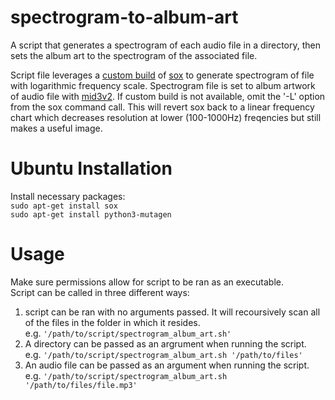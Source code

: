 # spectrogram-to-album-art
A script that generates a spectrogram of each audio file in a directory, then sets the album art to the spectrogram of the associated file.

Script file leverages a [custom build](http://jdesbonnet.blogspot.com/2014/02/sox-spectrogram-log-frequency-axis-and.html) of [sox](http://sox.sourceforge.net/sox.html) to generate spectrogram of file with logarithmic frequency scale. Spectrogram file is set to album artwork of audio file with [mid3v2](https://mutagen.readthedocs.io/en/latest/man/mid3v2.html).
If custom build is not available, omit the '-L' option from the sox command call. This will revert sox back to a linear frequency chart which decreases resolution at lower (100-1000Hz) freqencies but still makes a useful image.

# Ubuntu Installation
Install necessary packages:  
`sudo apt-get install sox`  
`sudo apt-get install python3-mutagen`  

# Usage
Make sure permissions allow for script to be ran as an executable.  
Script can be called in three different ways:
1. script can be ran with no arguments passed. It will recoursively scan all of the files in the folder in which it resides.  
e.g. `'/path/to/script/spectrogram_album_art.sh'`
2. A directory can be passed as an argrument when running the script.  
e.g. `'/path/to/script/spectrogram_album_art.sh '/path/to/files'`
3. An audio file can be passed as an argument when running the script.  
e.g. `'/path/to/script/spectrogram_album_art.sh '/path/to/files/file.mp3'`
